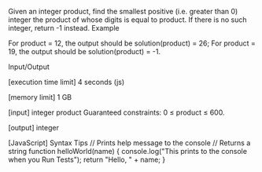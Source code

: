 Given an integer product, find the smallest positive (i.e. greater than 0) integer the product of whose digits is equal to product. If there is no such integer, return -1 instead.
Example

For product = 12, the output should be
solution(product) = 26;
For product = 19, the output should be
solution(product) = -1.

Input/Output


[execution time limit] 4 seconds (js)


[memory limit] 1 GB


[input] integer product
Guaranteed constraints:
0 ≤ product ≤ 600.


[output] integer


[JavaScript] Syntax Tips
// Prints help message to the console
// Returns a string
function helloWorld(name) {
    console.log("This prints to the console when you Run Tests");
    return "Hello, " + name;
}


